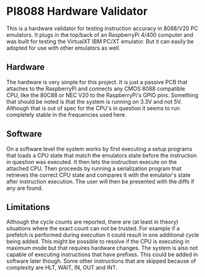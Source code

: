# PI8088 Hardware Validator

This is a hardware validator for testing instruction accuracy in 8088/V20 PC emulators. It plugs in the top/back of an RaspberryPi 4/400 computer and was built for testing the VirtualXT IBM PC/XT emulator. But it can easily be adopted for use with other emulators as well.

## Hardware
The hardware is very simple for this project. It is just a passive PCB that attaches to the RaspberryPi and connects any CMOS 8088 compatible CPU, like the 80C88 or NEC V20 to the RaspberryPi's GPIO pins. Something that should be noted is that the system is running on 3.3V and not 5V. Although that is out of spec for the CPU's in question it seems to run completely stable in the frequencies used here. 

## Software
On a software level the system works by first executing a setup programs that loads a CPU state that match the emulators state before the instruction in question was executed. It then lets the instruction execute on the attached CPU. Then proceeds by running a serialization program that retrieves the correct CPU state and compares it with the emulator's state after instruction execution. The user will then be presented with the diffs if any are found.

## Limitations
Although the cycle counts are reported, there are (at least in theory) situations where the exact count can not be trusted. For example if a prefetch is performed during execution it could result in one additional cycle being added. This might be possible to resolve if the CPU is executing in maximum mode but that requires hardware changes. The system is also not capable of executing instructions that have prefixes. This could be added in software later though. Some other instructions that are skipped because of complexity are HLT, WAIT, IN, OUT and INT.